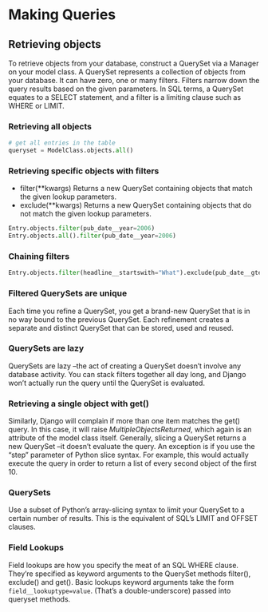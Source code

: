 # Making Queries

## Retrieving objects

To retrieve objects from your database, construct a QuerySet via a Manager on your model class.
A QuerySet represents a collection of objects from your database. It can have zero, one or many filters.
Filters narrow down the query results based on the given parameters. In SQL terms, a QuerySet equates to
a SELECT statement, and a filter is a limiting clause such as WHERE or LIMIT.

### Retrieving all objects

```python
# get all entries in the table
queryset = ModelClass.objects.all()
```

### Retrieving specific objects with filters

* filter(**kwargs) Returns a new QuerySet containing objects that match the given lookup parameters.
* exclude(**kwargs) Returns a new QuerySet containing objects that do not match the given lookup parameters.

```python
Entry.objects.filter(pub_date__year=2006)
Entry.objects.all().filter(pub_date__year=2006)
```

### Chaining filters

```python
Entry.objects.filter(headline__startswith="What").exclude(pub_date__gte=datetime.date.today()).filter(pub_date__gte=datetime.date(2005, 1, 30))
```

### Filtered QuerySets are unique

Each time you refine a QuerySet, you get a brand-new QuerySet that is in no way bound to the previous QuerySet. Each refinement creates a separate and distinct QuerySet that can be stored, used and reused.

### QuerySets are lazy

QuerySets are lazy –the act of creating a QuerySet doesn’t involve any database activity. You can stack
filters together all day long, and Django won’t actually run the query until the QuerySet is evaluated.

### Retrieving a single object with get()

Similarly, Django will complain if more than one item matches the get() query. In this case, it will raise
*MultipleObjectsReturned*, which again is an attribute of the model class itself. Generally, slicing a QuerySet returns a new QuerySet –it doesn’t evaluate the query. An exception is if you use the “step” parameter of Python slice syntax. For example, this would actually execute the query in order to return a list of every second object of the first 10.

### QuerySets

Use a subset of Python’s array-slicing syntax to limit your QuerySet to a certain number of results. This is
the equivalent of SQL’s LIMIT and OFFSET clauses.

### Field Lookups

Field lookups are how you specify the meat of an SQL WHERE clause. They’re specified as keyword arguments
to the QuerySet methods filter(), exclude() and get().
Basic lookups keyword arguments take the form `field__lookuptype=value`. (That’s a double-underscore) passed into queryset methods.
